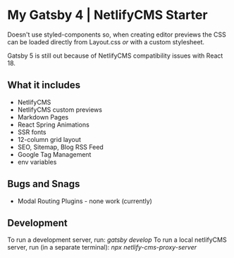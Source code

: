 # My Gatsby 4 | NetlifyCMS Starter

Doesn't use styled-components so, when creating editor previews the CSS can be loaded directly from Layout.css _or_ with a custom stylesheet.

Gatsby 5 is still out because of NetlifyCMS compatibility issues with React 18.

## What it includes

- NetlifyCMS
- NetlifyCMS custom previews
- Markdown Pages
- React Spring Animations
- SSR fonts
- 12-column grid layout
- SEO, Sitemap, Blog RSS Feed
- Google Tag Management
- env variables

## Bugs and Snags

- Modal Routing Plugins - none work (currently)

## Development

To run a development server, run: _gatsby develop_
To run a local netlifyCMS server, run (in a separate terminal): _npx netlify-cms-proxy-server_
